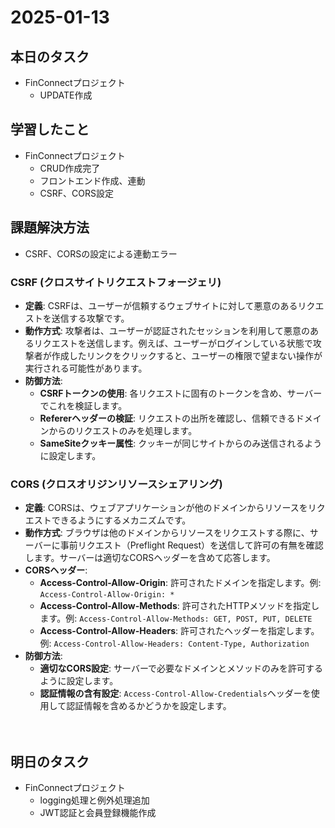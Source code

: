 # 2025-01-13

## 本日のタスク
- FinConnectプロジェクト
  - UPDATE作成
  
## 学習したこと
- FinConnectプロジェクト
  - CRUD作成完了
  - フロントエンド作成、連動
  - CSRF、CORS設定
  
## 課題解決方法
- CSRF、CORSの設定による連動エラー
### CSRF (クロスサイトリクエストフォージェリ)
- **定義**: CSRFは、ユーザーが信頼するウェブサイトに対して悪意のあるリクエストを送信する攻撃です。
- **動作方式**: 攻撃者は、ユーザーが認証されたセッションを利用して悪意のあるリクエストを送信します。例えば、ユーザーがログインしている状態で攻撃者が作成したリンクをクリックすると、ユーザーの権限で望まない操作が実行される可能性があります。
- **防御方法**:
  - **CSRFトークンの使用**: 各リクエストに固有のトークンを含め、サーバーでこれを検証します。
  - **Refererヘッダーの検証**: リクエストの出所を確認し、信頼できるドメインからのリクエストのみを処理します。
  - **SameSiteクッキー属性**: クッキーが同じサイトからのみ送信されるように設定します。

### CORS (クロスオリジンリソースシェアリング)
- **定義**: CORSは、ウェブアプリケーションが他のドメインからリソースをリクエストできるようにするメカニズムです。
- **動作方式**: ブラウザは他のドメインからリソースをリクエストする際に、サーバーに事前リクエスト（Preflight Request）を送信して許可の有無を確認します。サーバーは適切なCORSヘッダーを含めて応答します。
- **CORSヘッダー**:
  - **Access-Control-Allow-Origin**: 許可されたドメインを指定します。例: `Access-Control-Allow-Origin: *`
  - **Access-Control-Allow-Methods**: 許可されたHTTPメソッドを指定します。例: `Access-Control-Allow-Methods: GET, POST, PUT, DELETE`
  - **Access-Control-Allow-Headers**: 許可されたヘッダーを指定します。例: `Access-Control-Allow-Headers: Content-Type, Authorization`
- **防御方法**:
  - **適切なCORS設定**: サーバーで必要なドメインとメソッドのみを許可するように設定します。
  - **認証情報の含有設定**: `Access-Control-Allow-Credentials`ヘッダーを使用して認証情報を含めるかどうかを設定します。

　
## 明日のタスク
- FinConnectプロジェクト
  - logging処理と例外処理追加
  - JWT認証と会員登録機能作成